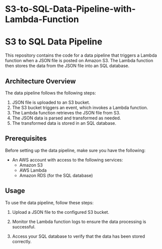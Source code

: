 # S3-to-SQL-Data-Pipeline-with-Lambda-Function



# S3 to SQL Data Pipeline

This repository contains the code for a data pipeline that triggers a Lambda function when a JSON file is posted on Amazon S3. The Lambda function then stores the data from the JSON file into an SQL database.

## Architecture Overview

The data pipeline follows the following steps:

1. JSON file is uploaded to an S3 bucket.
2. The S3 bucket triggers an event, which invokes a Lambda function.
3. The Lambda function retrieves the JSON file from S3.
4. The JSON data is parsed and transformed as needed.
5. The transformed data is stored in an SQL database.

## Prerequisites

Before setting up the data pipeline, make sure you have the following:

- An AWS account with access to the following services:
  - Amazon S3
  - AWS Lambda
  - Amazon RDS (for the SQL database)



## Usage

To use the data pipeline, follow these steps:

1. Upload a JSON file to the configured S3 bucket.

2. Monitor the Lambda function logs to ensure the data processing is successful.

3. Access your SQL database to verify that the data has been stored correctly.

